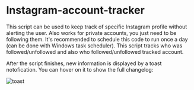 # Instagram-account-tracker
This script can be used to keep track of specific Instagram profile without alerting the user. Also works for private accounts, you just need to be following them.
It's recommended to schedule this code to run once a day (can be done with Windows task scheduler).
This script tracks who was followed/unfollowed and also who followed/unfollowed tracked account.

After the script finishes, new information is displayed by a toast notofication. You can hover on it to show the full changelog:

![toast](https://github.com/BoredBrick/Instagram-account-tracker/assets/67233864/4bb942bf-92b1-4007-9a55-5ecbbfae5dbb)
